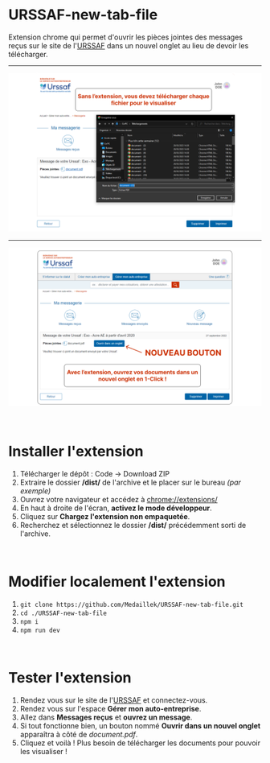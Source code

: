 # URSSAF-new-tab-file
Extension chrome qui permet d'ouvrir les pièces jointes des messages reçus sur le site de l'[URSSAF](https://www.autoentrepreneur.urssaf.fr "URSSAF") dans un nouvel onglet au lieu de devoir les télécharger.
***
![Sans l'extension](https://github.com/Medaillek/URSSAF-new-tab-file/blob/main/images/Image%201.png)
***
![Avec l'extension](https://github.com/Medaillek/URSSAF-new-tab-file/blob/main/images/Image%202.png)

<br>

# Installer l'extension

1. Télécharger le dépôt : Code -> Download ZIP
2. Extraire le dossier **/dist/** de l'archive et le placer sur le bureau *(par exemple)*
3. Ouvrez votre navigateur et accédez à [chrome://extensions/](chrome://extensions/)
4. En haut à droite de l'écran, **activez le mode développeur**.
5. Cliquez sur **Chargez l'extension non empaquetée**.
6. Recherchez et sélectionnez le dossier **/dist/** précédemment sorti de l'archive.

<br>

# Modifier localement l'extension

1. `git clone https://github.com/Medaillek/URSSAF-new-tab-file.git`
2. `cd ./URSSAF-new-tab-file`
3. `npm i`
4. `npm run dev`

<br>


# Tester l'extension
1. Rendez vous sur le site de l'[URSSAF](https://www.autoentrepreneur.urssaf.fr/) et connectez-vous.
2. Rendez vous sur l'espace **Gérer mon auto-entreprise**.
3. Allez dans **Messages reçus** et **ouvrez un message**.
4. Si tout fonctionne bien, un bouton nommé **Ouvrir dans un nouvel onglet** apparaîtra à côté de *document.pdf*.
5. Cliquez et voilà ! Plus besoin de télécharger les documents pour pouvoir les visualiser !
